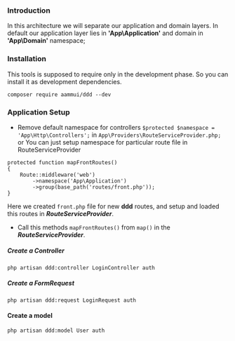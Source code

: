 ### Introduction
In this architecture we will separate our application and domain layers. In default our application layer lies in **'App\Application'** and domain in **'App\Domain'** namespace;
### Installation
This tools is supposed to require only in the development phase. So you can install it as development dependencies.
```
composer require aammui/ddd --dev
```

### Application Setup
* Remove default namespace for controllers ```$protected $namespace = 'App\Http\Controllers';``` in 
 ```App\Providers\RouteServiceProvider.php;``` or You can just setup namespace for particular route file in RouteServiceProvider
```
protected function mapFrontRoutes()
{
    Route::middleware('web')
        ->namespace('App\Application')
        ->group(base_path('routes/front.php'));
}
```
Here we created ```front.php``` file for new **ddd** routes, and setup and loaded this routes in ***RouteServiceProvider***.
* Call this methods ```mapFrontRoutes()``` from ```map()``` in the ***RouteServiceProvider***.

##### Create a Controller
```
php artisan ddd:controller LoginController auth
```
##### Create a FormRequest
```
php artisan ddd:request LoginRequest auth
```
#### Create a model
```
php artisan ddd:model User auth
```